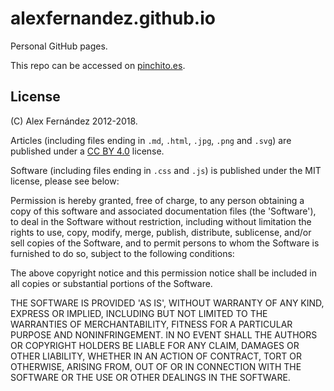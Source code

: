 # alexfernandez.github.io

Personal GitHub pages.

This repo can be accessed on
[pinchito.es](https://pinchito.es/).

## License

(C) Alex Fernández 2012-2018.

Articles (including files ending in `.md`, `.html`, `.jpg`, `.png` and `.svg`)
are published under a
[CC BY 4.0](https://creativecommons.org/licenses/by/4.0/)
license.

Software (including files ending in `.css` and `.js`)
is published under the MIT license, please see below:

Permission is hereby granted, free of charge, to any person obtaining a copy of this software and associated documentation files (the 'Software'), to deal in the Software without restriction, including without limitation the rights to use, copy, modify, merge, publish, distribute, sublicense, and/or sell copies of the Software, and to permit persons to whom the Software is furnished to do so, subject to the following conditions:

The above copyright notice and this permission notice shall be included in all copies or substantial portions of the Software.

THE SOFTWARE IS PROVIDED 'AS IS', WITHOUT WARRANTY OF ANY KIND, EXPRESS OR IMPLIED, INCLUDING BUT NOT LIMITED TO THE WARRANTIES OF MERCHANTABILITY, FITNESS FOR A PARTICULAR PURPOSE AND NONINFRINGEMENT. IN NO EVENT SHALL THE AUTHORS OR COPYRIGHT HOLDERS BE LIABLE FOR ANY CLAIM, DAMAGES OR OTHER LIABILITY, WHETHER IN AN ACTION OF CONTRACT, TORT OR OTHERWISE, ARISING FROM, OUT OF OR IN CONNECTION WITH THE SOFTWARE OR THE USE OR OTHER DEALINGS IN THE SOFTWARE.


